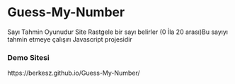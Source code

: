 # Guess-My-Number
Sayı Tahmin Oyunudur Site Rastgele bir sayı belirler (0 İla 20 arası)Bu sayıyı tahmin etmeye çalışırı Javascript projesidir
<h3>Demo Sitesi</h3>
https://berkesz.github.io/Guess-My-Number/
